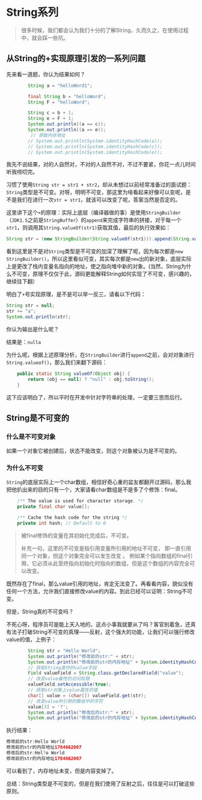 # String系列

> 很多时候，我们都会认为我们十分的了解String，久而久之，在使用过程中，就会踩一些坑。

## 从String的+实现原理引发的一系列问题

先来看一道题，你认为结果如何？

```java
        String a = "helloWord1";

        final String b = "helloWord";
        String F = "helloWord";

        String c = b + 1;
        String e = F + 1;
        System.out.println((a == c));
        System.out.println((a == e));
         // 获取内存地址
		// System.out.println(System.identityHashCode(a));
		// System.out.println(System.identityHashCode(c));
		// System.out.println(System.identityHashCode(e));
```

我先不说结果，对的人自然对，不对的人自然不对，不过不要紧，你花一点儿时间听我唠叨完。

习惯了使用`String str = str1 + str2`，却从未想过以前经常准备过的面试题：`String`类型是不可变。对呀，明明不可变，那这里为啥看起来好像可以变呢，是不是我们在进行一次`str = str1`，就该可以改变了呢，答案当然是否定的。

这里讲下这个`+`的原理：实际上底层（编译器做的事）是使用`StringBuilder`（`JDK1.5`之前是`StringBuffer`）的`append`来完成字符串的拼接，对于每一个 `str1`，则调用其`String.valueOf(str1)`获取其值，最后的执行效果如：

```java
String str = (new StringBuilder(String.valueOf(str1))).append(String.valueOf(str2)).toString()
```

看到这里是不是对`String`类型是不可变的加深了理解了呢，因为每次都是`new StringBuilder()`，所以这里看似可变，其实每次都是`new`出的新对象，底层实际上是更改了栈内变量名指向的地址，使之指向堆中新的对象。(当然，String为什么不可变，原理不仅仅于此，源码更能解释String如何实现了不可变，感兴趣的，继续往下翻）

明白了`+`号实现原理，是不是可以举一反三，请看以下代码：

```java
String str = null;
str += "a";
System.out.println(str);
```

你认为输出是什么呢？

结果是：`nulla`

为什么呢，根据上述原理分析，在`StringBuilder`进行`append`之前，会对对象进行`String.valueof()`，那么我们来翻下源码：

```java
    public static String valueOf(Object obj) {
        return (obj == null) ? "null" : obj.toString();
    }
```

这下应该明白了，所以平时在开发中针对字符串的处理，一定要三思而后行。

## String是不可变的

### 什么是不可变对象

如果一个对象它被创建后，状态不能改变，则这个对象被认为是不可变的。

### 为什么不可变

`String`的底层实际上一个char数组，相信好奇心重的盆友都翻开过源码，那么我把他扒出来的目的只有一个，大家请看char数组是不是多了个修饰：final。

```java
    /** The value is used for character storage. */
    private final char value[];

    /** Cache the hash code for the string */
    private int hash; // Default to 0
```

> 被final修饰的变量在其初始化完成后，不可变。
>
> 补充一句，这里的不可变是指引用变量所引用的地址不可变， 即一直引用同一个对象，但这个对象完全可以发生改变 。 例如某个指向数组的final引用，它必须从此至终指向初始化时指向的数组，但是这个数组的内容完全可以改变。 

既然存在了final，那么value引用的地址，肯定无法变了。再看看内容，貌似没有任何一个方法，允许我们直接修改value的内容。到此已经可以证明：String不可变。

但是，String真的不可变吗？

不死心呀，程序员可是能上天入地的，这点小事我就要从了吗？客官别着急，还真有法子打破String不可变的真理——反射，这个强大的功能，让我们可以强行修改value的值，上例子：

```java
        String str = "Hello World";
        System.out.println("修改前的str:" + str);
        System.out.println("修改前的str的内存地址" + System.identityHashCode(str));
        // 获取String类中的value字段
        Field valueField = String.class.getDeclaredField("value");
        // 改变value属性的访问权限
        valueField.setAccessible(true);
        // 获取str对象上value属性的值
        char[] value = (char[]) valueField.get(str);
        // 改变value所引用的数组中的字符
        value[3] = '?';
        System.out.println("修改后的str:" + str);
        System.out.println("修改前的str的内存地址" + System.identityHashCode(str)); 
```

执行结果：

```java
修改前的str:Hello World
修改前的str的内存地址1784662007
修改后的str:Hel?o World
修改前的str的内存地址1784662007
```

可以看到了，内存地址未变，但是内容变掉了。

总结：String类型是不可变的，但是在我们使用了反射之后，往往是可以打破这些原则。



